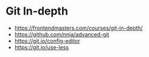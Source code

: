 # Git In-depth

* <https://frontendmasters.com/courses/git-in-depth/>
* <https://github.com/nnja/advanced-git>
* <https://git.io/config-editor>
* <https://git.io/use-less>